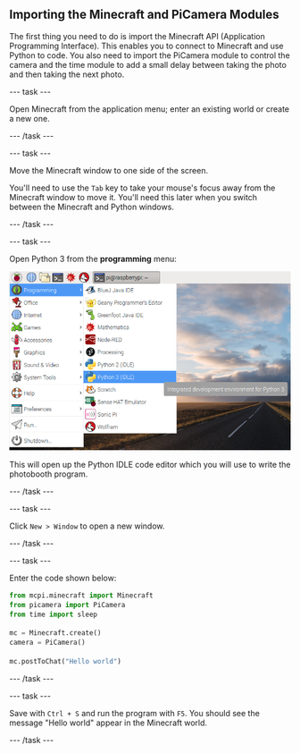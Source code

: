 ## Importing the Minecraft and PiCamera Modules

The first thing you need to do is import the Minecraft API (Application Programming Interface). This enables you to connect to Minecraft and use Python to code. You also need to import the PiCamera module to control the camera and the time module to add a small delay between taking the photo and then taking the next photo.

--- task ---

Open Minecraft from the application menu; enter an existing world or create a new one.

--- /task ---

--- task ---

Move the Minecraft window to one side of the screen.

You'll need to use the `Tab` key to take your mouse's focus away from the Minecraft window to move it. You'll need this later when you switch between the Minecraft and Python windows.

--- /task ---

--- task ---

Open Python 3 from the **programming** menu:

![Open Python 3](images/python3-app-menu.png)

This will open up the Python IDLE code editor which you will use to write the photobooth program.

--- /task ---

--- task ---

Click `New > Window` to open a new window.

--- /task ---

--- task ---

Enter the code shown below:

``` python
from mcpi.minecraft import Minecraft
from picamera import PiCamera
from time import sleep

mc = Minecraft.create()
camera = PiCamera()

mc.postToChat("Hello world")
```

--- /task ---

--- task ---

Save with `Ctrl + S` and run the program with `F5`. You should see the message "Hello world" appear in the Minecraft world.

--- /task ---

